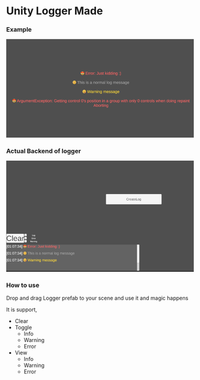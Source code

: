 # Unity Logger Made 

### Example
![Image](s1.png "a title")


### Actual Backend of logger 
![Image](s2.png "a title")

### How to use
Drop and drag Logger prefab to your scene and use it and magic happens

It is support, 
* Clear
* Toggle
  * Info
  * Warning
  * Error
* View
  * Info
  * Warning
  * Error

